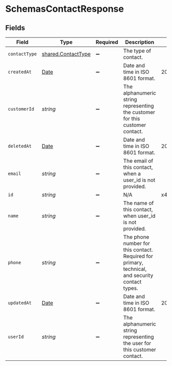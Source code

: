 # SchemasContactResponse


## Fields

| Field                                                                                           | Type                                                                                            | Required                                                                                        | Description                                                                                     | Example                                                                                         |
| ----------------------------------------------------------------------------------------------- | ----------------------------------------------------------------------------------------------- | ----------------------------------------------------------------------------------------------- | ----------------------------------------------------------------------------------------------- | ----------------------------------------------------------------------------------------------- |
| `contactType`                                                                                   | [shared.ContactType](../../models/shared/contacttype.md)                                        | :heavy_minus_sign:                                                                              | The type of contact.                                                                            |                                                                                                 |
| `createdAt`                                                                                     | [Date](https://developer.mozilla.org/en-US/docs/Web/JavaScript/Reference/Global_Objects/Date)   | :heavy_minus_sign:                                                                              | Date and time in ISO 8601 format.                                                               | 2020-04-09T18:14:30Z                                                                            |
| `customerId`                                                                                    | *string*                                                                                        | :heavy_minus_sign:                                                                              | The alphanumeric string representing the customer for this customer contact.                    |                                                                                                 |
| `deletedAt`                                                                                     | [Date](https://developer.mozilla.org/en-US/docs/Web/JavaScript/Reference/Global_Objects/Date)   | :heavy_minus_sign:                                                                              | Date and time in ISO 8601 format.                                                               | 2020-04-09T18:14:30Z                                                                            |
| `email`                                                                                         | *string*                                                                                        | :heavy_minus_sign:                                                                              | The email of this contact, when a user_id is not provided.                                      |                                                                                                 |
| `id`                                                                                            | *string*                                                                                        | :heavy_minus_sign:                                                                              | N/A                                                                                             | x4xCwxxJxGCx123Rx5xTx                                                                           |
| `name`                                                                                          | *string*                                                                                        | :heavy_minus_sign:                                                                              | The name of this contact, when user_id is not provided.                                         |                                                                                                 |
| `phone`                                                                                         | *string*                                                                                        | :heavy_minus_sign:                                                                              | The phone number for this contact. Required for primary, technical, and security contact types. |                                                                                                 |
| `updatedAt`                                                                                     | [Date](https://developer.mozilla.org/en-US/docs/Web/JavaScript/Reference/Global_Objects/Date)   | :heavy_minus_sign:                                                                              | Date and time in ISO 8601 format.                                                               | 2020-04-09T18:14:30Z                                                                            |
| `userId`                                                                                        | *string*                                                                                        | :heavy_minus_sign:                                                                              | The alphanumeric string representing the user for this customer contact.                        |                                                                                                 |